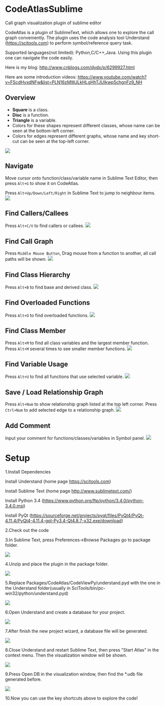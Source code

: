 # CodeAtlasSublime
Call graph visualization plugin of sublime editor

CodeAtlas is a plugin of SublimeText, which allows one to explore the call graph conveniently. The plugin uses the code analysis tool Understand (https://scitools.com) to perform symbol/reference query task.

Supported languages(not limited): Python,C/C++,Java. 
Using this plugin one can navigate the code easily.

Here is my blog:
http://www.cnblogs.com/dydx/p/6299927.html

Here are some introduction videos:
https://www.youtube.com/watch?v=FScdHyxdNFw&list=PLN16zMWJLkHLgHhTJUIkwp5chgnFz9_NH

Overview
--------
* **Square** is a class.
* **Disc** is a function.
* **Triangle** is a variable.
* Colors for these shapes represent different classes, whose name can be seen at the bottom-left corner.
* Colors for edges represent different graphs, whose name and key short-cut can be seen at the top-left corner.

![](https://github.com/league1991/CodeAtlasSublime/raw/master/ImageCache/overview.png)  

Navigate
--------
Move cursor onto function/class/variable name in Sublime Text Editor, then press `Alt+G` to show it on CodeAtlas.

Press `Alt+Up/Down/Left/Right` in Sublime Text to jump to neighbour items.
![](https://github.com/league1991/CodeAtlasSublime/raw/master/ImageCache/navigate.gif)  

Find Callers/Callees
--------------------

Press `Alt+C/V` to find callers or callees.
![](https://github.com/league1991/CodeAtlasSublime/raw/master/ImageCache/call.gif)  
 
Find Call Graph
--------------------

Press `Middle Mouse Button`, Drag mouse from a function to another, all call paths will be shown. 
![](https://github.com/league1991/CodeAtlasSublime/raw/master/ImageCache/callGraph.gif)  

Find Class Hierarchy
--------------------

Press `Alt+B` to find base and derived class.
![](https://github.com/league1991/CodeAtlasSublime/raw/master/ImageCache/class.gif)  
 
Find Overloaded Functions
-------------------------

Press `Alt+O` to find overloaded functions.
![](https://github.com/league1991/CodeAtlasSublime/raw/master/ImageCache/overload.gif)  
 
Find Class Member
-----------------

Press `Alt+M` to find all class variables and the largest member function. 
Press `Alt+M` several times to see smaller member functions.
![](https://github.com/league1991/CodeAtlasSublime/raw/master/ImageCache/member.gif)  
 
Find Variable Usage
-------------------

Press `Alt+U` to find all functions that use selected variable.
![](https://github.com/league1991/CodeAtlasSublime/raw/master/ImageCache/usage.gif)  
 
Save / Load Relationship Graph
------------------------------

Press `Alt+Num` to show relationship graph listed at the top left corner.
Press `Ctrl+Num` to add selected edge to a relationship graph.
![](https://github.com/league1991/CodeAtlasSublime/raw/master/ImageCache/graph.gif)  

Add Comment
------------------------------

Input your comment for functions/classes/variables in Symbol panel.
![](https://github.com/league1991/CodeAtlasSublime/raw/master/ImageCache/comment.gif) 

# Setup

1.Install Dependencies

  Install Understand (home page https://scitools.com)

  Install Sublime Text (home page http://www.sublimetext.com/)
  
  Install Python 3.4 (https://www.python.org/ftp/python/3.4.0/python-3.4.0.msi)
  
  Install PyQt (https://sourceforge.net/projects/pyqt/files/PyQt4/PyQt-4.11.4/PyQt4-4.11.4-gpl-Py3.4-Qt4.8.7-x32.exe/download)

2.Check out the code

3.In Sublime Text, press Preferences->Browse Packages go to package folder. 

![](https://github.com/league1991/CodeAtlasSublime/raw/master/ImageCache/setup/1.png)  

4.Unzip and place the plugin in the package folder. 

![](https://github.com/league1991/CodeAtlasSublime/raw/master/ImageCache/setup/2.png)  

5.Replace Packages/CodeAtlas/CodeViewPy/understand.pyd with the one in the Understand folder(usually in SciTools/bin/pc-win32/python/understand.pyd) 

![](https://github.com/league1991/CodeAtlasSublime/raw/master/ImageCache/setup/3.png)  

6.Open Understand and create a database for your project. 

![](https://github.com/league1991/CodeAtlasSublime/raw/master/ImageCache/setup/4.png)  

7.After finish the new project wizard, a database file will be generated. 

![](https://github.com/league1991/CodeAtlasSublime/raw/master/ImageCache/setup/5.png)  

8.Close Understand and restart Sublime Text, then press "Start Atlas" in the context menu. Then the visualization window will be shown. 

![](https://github.com/league1991/CodeAtlasSublime/raw/master/ImageCache/setup/6.png)  

9.Press Open DB in the visualization window, then find the *.udb file generated before. 

![](https://github.com/league1991/CodeAtlasSublime/raw/master/ImageCache/setup/7.png)  

10.Now you can use the key shortcuts above to explore the code!


